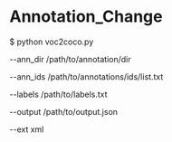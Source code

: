 # Annotation_Change


$ python voc2coco.py

--ann_dir /path/to/annotation/dir

--ann_ids /path/to/annotations/ids/list.txt

--labels /path/to/labels.txt

--output /path/to/output.json

--ext xml

